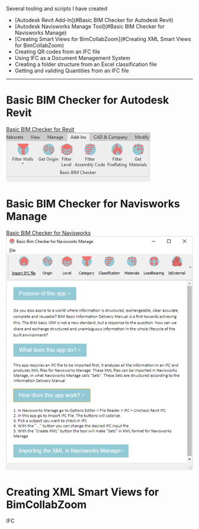 Several tooling and scripts I have created
* [Autodesk Revit Add-In](#Basic BIM Checker for Autodesk Revit)<br>
* [Autodesk Navisworks Manage Tool](#Basic BIM Checker for Navisworks Manage)<br>
* [Creating Smart Views for BimCollabZoom](#Creating XML Smart Views for BimCollabZoom)<br>
* Creating QR codes from an IFC file<br>
* Using IFC as a Document Management System<br>
* Creating a folder structure from an Excel classification file<br>
* Getting and validing Quantities from an IFC file<br>

-------

# Basic BIM Checker for Autodesk Revit

[Basic BIM Checker for Revit](https://github.com/C-Claus/Basic-BIM-Checker-for-Autodesk-Revit/blob/master/README.md)
![Revit Add-In](/images/Addln.png)


# Basic BIM Checker for Navisworks Manage

[Basic BIM Checker for Navisworks](https://github.com/C-Claus/Basic-BIM-Checker-for-Autodesk-Navisworks-Manage/blob/master/README.md)
![Revit Add-In Navis](/images/nav_app.png)

# Creating XML Smart Views for BimCollabZoom

IFC
